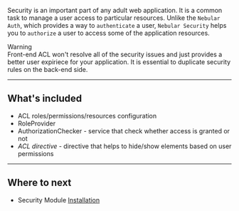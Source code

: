 Security is an important part of any adult web application. It is a common task to manage a user access to particular resources.
Unlike the `Nebular Auth`, which provides a way to `authenticate` a user, `Nebular Security` helps you to `authorize` a user to access some of the application resources.

<div class="note note-warning">
  <div class="note-title">Warning</div>
  <div class="note-body">
    Front-end ACL won't resolve all of the security issues and just provides a better user expiriece for your application.
    It is essential to duplicate security rules on the back-end side.
  </div>
</div>
<hr class="section-end">

## What's included

- ACL roles/permissions/resources configuration
- RoleProvider
- AuthorizationChecker - service that check whether access is granted or not
- *ACL directive* - directive that helps to hide/show elements based on user permissions

<hr class="section-end">

## Where to next

- Security Module [Installation](#/docs/security/installation) 

